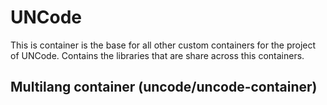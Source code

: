 UNCode
=========

This is container is the base for all other custom containers for the project of
UNCode. Contains the libraries that are share across this containers.

Multilang container (uncode/uncode-container)
--------------------------------------------

